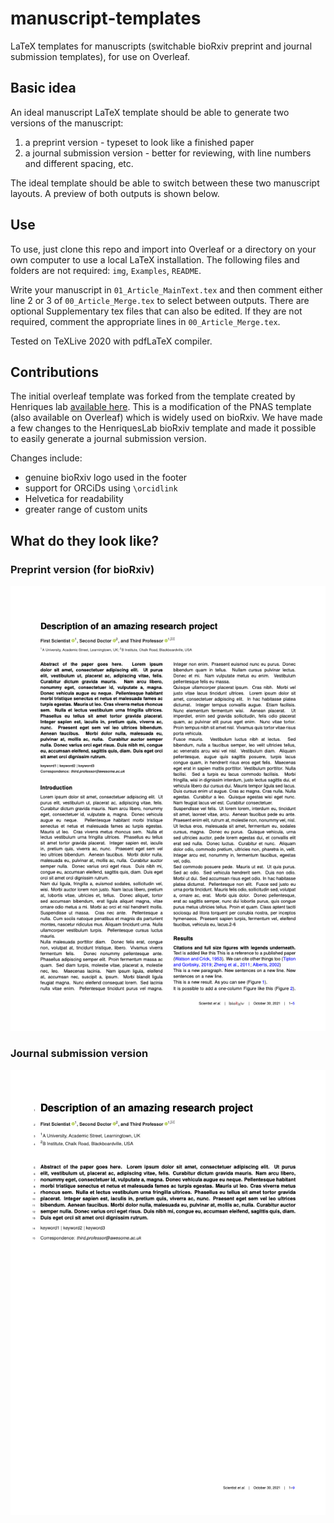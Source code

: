 # manuscript-templates
LaTeX templates for manuscripts (switchable bioRxiv preprint and journal submission templates), for use on Overleaf.

## Basic idea

An ideal manuscript LaTeX template should be able to generate two versions of the manuscript:

1. a preprint version - typeset to look like a finished paper
2. a journal submission version - better for reviewing, with line numbers and different spacing, etc.

The ideal template should be able to switch between these two manuscript layouts. A preview of both outputs is shown below.

## Use

To use, just clone this repo and import into Overleaf or a directory on your own computer to use a local LaTeX installation.
The following files and folders are not required: `img`, `Examples`, `README`.

Write your manuscript in `01_Article_MainText.tex` and then comment either line 2 or 3 of `00_Article_Merge.tex` to select between outputs.
There are optional Supplementary tex files that can also be edited.
If they are not required, comment the appropriate lines in `00_Article_Merge.tex`.

Tested on TeXLive 2020 with pdfLaTeX compiler.


## Contributions

The initial overleaf template was forked from the template created by Henriques lab [available here](https://www.overleaf.com/latex/templates/henriqueslab-biorxiv-template/nyprsybwffws).
This is a modification of the PNAS template (also available on Overleaf) which is widely used on bioRxiv.
We have made a few changes to the HenriquesLab bioRxiv template and made it possible to easily generate a journal submission version.

Changes include:

- genuine bioRxiv logo used in the footer
- support for ORCiDs using `\orcidlink`
- Helvetica for readability
- greater range of custom units

## What do they look like?

### Preprint version (for bioRxiv)

![img](img/Example_bioRxiv.png?raw=true "image")

### Journal submission version

![img](img/Example_submit.png?raw=true "image")

